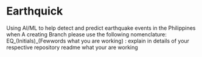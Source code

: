 # Earthquick
Using AI/ML to help detect and predict earthquake events in the Philippines
when A creating Branch please use the following nomenclature:
EQ_(Initials)_(Fewwords what you are working) : explain in details of your respective repository  readme what your are working

